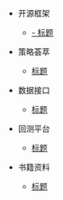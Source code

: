 * 开源框架
  * [- 标题](zh-cn/configuration.md/ "The greatest guide in the world")

* 策略荟萃
  * [标题](zh-cn/configuration.md)

* 数据接口
  * [标题](zh-cn/configuration.md)

* 回测平台
  * [标题](zh-cn/configuration.md)

* 书籍资料
  * [标题](zh-cn/configuration.md)